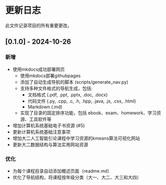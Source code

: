 # 更新日志

此文件记录项目的所有重要更改。

## [0.1.0] - 2024-10-26

### 新增
- 使用mkdocs成功部署网页
  - 使用mkdocs部署githubpages
  - 添加了自动生成导航的脚本 (scripts/generate_nav.py)
  - 支持多种文件格式的导航生成，包括:
    - 文档格式 (.pdf, .ppt, .pptx, .doc, .docx)
    - 代码文件 (.py, .cpp, .c, .h, .hpp, .java, .js, .css, .html)
    - Markdown (.md)
  - 实现了目录的固定排序功能，包括 ebook、exam、homework、学习资源、工具软件等
- 增加计算机系统基础电子书资源 (#5)
- 更新计算机系统基础注意事项
- 增加大二人工智能引论课程中学习资源的kmeans算法可视化网站 
- 更新大二数据结构与算法实用网站资源 

### 优化
- 为每个课程目录自动添加概述页面（readme.md）
- 优化了导航结构，将课程按年级分类（大一、大二、大三和大四）




